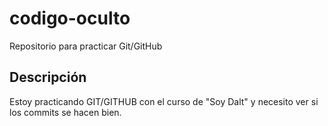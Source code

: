 # codigo-oculto
Repositorio para practicar Git/GitHub

## Descripción
Estoy practicando GIT/GITHUB con el curso de "Soy Dalt" y necesito ver si los commits se hacen bien.
